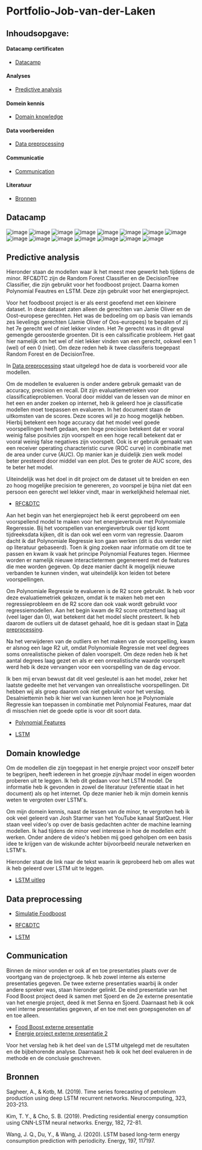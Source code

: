 # Portfolio-Job-van-der-Laken

## Inhoudsopgave:

#### Datacamp certificaten

- [Datacamp](#datacamp)

#### Analyses

- [Predictive analysis](#predictive-analysis)

#### Domein kennis 

- [Domain knowledge](#domain-knowledge)

#### Data voorbereiden

- [Data preprocessing](#data-preprocessing)

#### Communicatie

- [Communication](#communication)

#### Literatuur
- [Bronnen](#bronnen)

## Datacamp
![image](https://user-images.githubusercontent.com/120382552/211587932-549f9ec4-e7a7-4952-a514-21c0f8d538df.png)
![image](https://user-images.githubusercontent.com/120382552/211588473-abae4d75-32b6-4ee7-9764-1b9319d5e208.png)
![image](https://user-images.githubusercontent.com/120382552/211588788-9ad885c2-5698-4cfe-9b5c-543f7b830e16.png)
![image](https://user-images.githubusercontent.com/120382552/211588929-8d4aa4d8-cb65-4b05-bda1-9d100c3fc042.png)
![image](https://user-images.githubusercontent.com/120382552/211589154-129b4b0d-ca04-40a5-9cf8-32407cc5dbd5.png)
![image](https://user-images.githubusercontent.com/120382552/211589595-95c507a0-6776-4e16-808a-ce6f88bd2202.png)
![image](https://user-images.githubusercontent.com/120382552/211589834-4511120f-28be-4cff-8d00-8e87ba360880.png)
![image](https://user-images.githubusercontent.com/120382552/211589995-96cf907f-fac7-4df3-980f-0eaebf37e23c.png)
![image](https://user-images.githubusercontent.com/120382552/211594788-dca6c8be-edfd-4a47-b038-1b3ebeff5249.png)
![image](https://user-images.githubusercontent.com/120382552/211595022-cd79343a-1ced-407d-a89f-d263fc9ee545.png)
![image](https://user-images.githubusercontent.com/120382552/211595169-91c943fa-6d1c-4da7-a156-02f1645fbbac.png)
![image](https://user-images.githubusercontent.com/120382552/211595304-e4aacd8a-0a87-4422-99cb-a9348504c2cc.png)
![image](https://user-images.githubusercontent.com/120382552/211595437-ab3b0c90-67ea-401c-8673-b8d36a8c766b.png)
![image](https://user-images.githubusercontent.com/120382552/211595563-0a508d2b-4852-4af1-8809-549b5b439361.png)
![image](https://user-images.githubusercontent.com/120382552/211595704-f6eba98e-30fb-4a8e-8e48-d6a52351d376.png)


## Predictive analysis
Hieronder staan de modellen waar ik het meest mee gewerkt heb tijdens de minor. RFC&DTC zijn de Random Forest Classifier en de DecisionTree Classifier, die zijn gebruikt voor het foodboost project. Daarna komen Polynomial Feautres en LSTM. Deze zijn gebruikt voor het energieproject.

Voor het foodboost project is er als eerst geoefend met een kleinere dataset. In deze dataset zaten alleen de gerechten van Jamie Oliver en de Oost-europese gerechten.
Het was de bedoeling om op basis van iemands zes lievelings gerechten (Jamie Oliver of Oos-europees) te bepalen of zij het 7e gerecht wel of niet lekker vinden. Het 7e gerecht was in dit geval gemengde geroosterde groenten. Dit is een calssificatie probleem. Het gaat hier namelijk om het wel of niet lekker vinden van een gerecht, ookwel een 1 (wel) of een 0 (niet). Om deze reden heb ik twee classiferis toegepast Random Forest en de DecisionTree. 

In [Data preprocessing](#data-preprocessing) staat uitgelegd hoe de data is voorbereid voor alle modellen. 

Om de modellen te evalueren is onder andere gebruik gemaakt van de accuracy, precision en recall. Dit zijn evaluatiemetrieken voor classificatieproblemen. Vooral door middel van de lessen van de minor en het een en ander zoeken op internet, heb ik geleerd hoe je classificatie modellen moet toepassen en evalueren. In het document staan de uitkomsten van de scores. Deze scores wil je zo hoog mogelijk hebben. Hierbij betekent een hoge accuracy dat het model veel goede voorspellingen heeft gedaan, een hoge precision betekent dat er vooral weinig false positvies zijn voorspelt en een hoge recall betekent dat er vooral weinig false negatives zijn voorspelt. Ook is er gebruik gemaakt van een receiver operating characteristic curve (ROC curve) in combinatie met de area under curve (AUC). Op manier kan je duidelijk zien welk model beter presteerd door middel van een plot. Des te groter de AUC score, des te beter het model.

Uiteindelijk was het doel in dit project om de dataset uit te breiden en een zo hoog mogelijke precision te genereren, zo voorspel je bijna niet dat een persoon een gerecht wel lekker vindt, maar in werkelijkheid helemaal niet.

- [RFC&DTC](RFC&DTC2.ipynb)

Aan het begin van het energieproject heb ik eerst geprobeerd om een voorspellend model te maken voor het energieverbruik met Polynomiale Regeressie. Bij het voorspellen van energieverbruik over tijd komt tijdreeksdata kijken, dit is dan ook wel een vorm van regressie. Daarom dacht ik dat Polynomiale Regressie kon gaan werken (dit is dus verder niet op literatuur gebaseerd). Toen ik ging zoeken naar informatie om dit toe te passen en kwam ik vaak het principe Polynomial Features tegen. Hiermee worden er namelijk nieuwe interactietermen gegenereerd met de features die mee worden gegeven. Op deze manier dacht ik mogelijk nieuwe verbanden te kunnen vinden, wat uiteindelijk kon leiden tot betere voorspellingen. 

Om Polynomiale Regressie te evalueren is de R2 score gebruikt. Ik heb voor deze evaluatiemetriek gekozen, omdat ik te maken heb met een regressieprobleem en de R2 score dan ook vaak wordt gebruikt voor regressiemodellen. Aan het begin kwam de R2 score ontzettend laag uit (veel lager dan 0), wat betekent dat het model slecht presteert. Ik heb daarom de outliers uit de dataset gehaald, hoe dit is gedaan staat in [Data preprocessing](#data-preprocessing).

Na het verwijderen van de outliers en het maken van de voorspelling, kwam er alsnog een lage R2 uit, omdat Polynomiale Regressie met veel degrees soms onrealistische pieken of dalen voorspelt. Om deze reden heb ik het aantal degrees laag gezet en als er een onrealistische waarde voorspelt werd heb ik deze vervangen voor een voorspelling van de dag ervoor. 

Ik ben mij ervan bewust dat dit veel gesleutel is aan het model, zeker het laatste gedeelte met het vervangen van onrealistische voorspellingen. Dit hebben wij als groep daarom ook niet gebruikt voor het verslag. Desalniettemin heb ik hier wel van kunnen leren hoe je Polynomiale Regressie kan toepassen in combinatie met Polynomial Features, maar dat di misschien niet de goede optie is voor dit soort data. 


- [Polynomial Features](PolyF.ipynb)

- [LSTM](LSTMgoed.ipynb)

## Domain knowledge

Om de modellen die zijn toegepast in het energie project voor onszelf beter te begrijpen, heeft iedereen in het groepje zijn/haar model in eigen woorden proberen uit te leggen. Ik heb dit gedaan voor het LSTM model. De informatie heb ik gevonden in zowel de literatuur (referentie staat in het document) als op het internet. Op deze manier heb ik mijn domein kennis weten te vergroten over LSTM's.  

Om mijn domein kennis, naast de lessen van de minor, te vergroten heb ik ook veel geleerd van Josh Starmer van het YouTube kanaal StatQuest. Hier staan veel video's op over de basis gedachten achter de machine learning modellen. Ik had tijdens de minor veel interesse in hoe de modellen echt werken. Onder andere de video's hebben mij goed geholpen om een basis idee te krijgen van de wiskunde achter bijvoorbeeld neurale netwerken en LSTM's.

Hieronder staat de link naar de tekst waarin ik geprobeerd heb om alles wat ik heb geleerd over LSTM uit te leggen.
- [LSTM uitleg](LSTMtxt.pdf)

## Data preprocessing
- [Simulatie Foodboost](SimulatieJ&O.ipynb)

- [RFC&DTC](RFC&DTC2.ipynb)

- [LSTM](LSTMgoed.ipynb)

## Communication
Binnen de minor vonden er ook af en toe presentaties plaats over de voortgang van de projectgroep. Ik heb zowel interne als externe presentaties gegeven. De twee externe presentaties waarbij ik onder andere spreker was, staan hieronder gelinkt. De eind presentatie van het Food Boost project deed ik samen met Sjoerd en de 2e externe presentatie van het energie project, deed ik met Senna en Sjoerd. Daarnaast heb ik ook veel interne presentaties gegeven, af en toe met een groepsgenoten en af en toe alleen.

- [Food Boost externe presentatie](FoodBoostEindpresentatie.pptx)
- [Energie project externe presentatie 2](Energy2.pptx)

Voor het verslag heb ik het deel van de LSTM uitgelegd met de resultaten en de bijbehorende analyse. Daarnaast heb ik ook het deel evalueren in de methode en de conclusie geschreven.

## Bronnen 
Sagheer, A., & Kotb, M. (2019). Time series forecasting of petroleum production using deep LSTM recurrent networks. Neurocomputing, 323, 203-213. 

Kim, T. Y., & Cho, S. B. (2019). Predicting residential energy consumption using CNN-LSTM neural networks. Energy, 182, 72-81. 

Wang, J. Q., Du, Y., & Wang, J. (2020). LSTM based long-term energy consumption prediction with periodicity. Energy, 197, 117197. 
